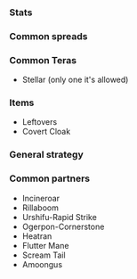 ### Stats

### Common spreads

### Common Teras
- Stellar (only one it's allowed)
### Items
- Leftovers
- Covert Cloak
### General strategy

### Common partners
- Incineroar
- Rillaboom
- Urshifu-Rapid Strike
- Ogerpon-Cornerstone
- Heatran
- Flutter Mane
- Scream Tail
- Amoongus